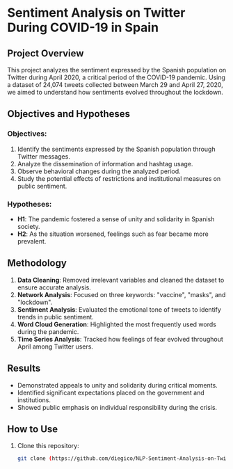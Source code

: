 # Sentiment Analysis on Twitter During COVID-19 in Spain

## Project Overview
This project analyzes the sentiment expressed by the Spanish population on Twitter during April 2020, a critical period of the COVID-19 pandemic. Using a dataset of 24,074 tweets collected between March 29 and April 27, 2020, we aimed to understand how sentiments evolved throughout the lockdown.

## Objectives and Hypotheses

### Objectives:
1. Identify the sentiments expressed by the Spanish population through Twitter messages.
2. Analyze the dissemination of information and hashtag usage.
3. Observe behavioral changes during the analyzed period.
4. Study the potential effects of restrictions and institutional measures on public sentiment.

### Hypotheses:
- **H1**: The pandemic fostered a sense of unity and solidarity in Spanish society.
- **H2**: As the situation worsened, feelings such as fear became more prevalent.

## Methodology
1. **Data Cleaning**: Removed irrelevant variables and cleaned the dataset to ensure accurate analysis.
2. **Network Analysis**: Focused on three keywords: "vaccine", "masks", and "lockdown".
3. **Sentiment Analysis**: Evaluated the emotional tone of tweets to identify trends in public sentiment.
4. **Word Cloud Generation**: Highlighted the most frequently used words during the pandemic.
5. **Time Series Analysis**: Tracked how feelings of fear evolved throughout April among Twitter users.

## Results
- Demonstrated appeals to unity and solidarity during critical moments.
- Identified significant expectations placed on the government and institutions.
- Showed public emphasis on individual responsibility during the crisis.

## How to Use
1. Clone this repository:
   ```bash
   git clone (https://github.com/diegico/NLP-Sentiment-Analysis-on-Twitter-During-COVID-19-in-Spain)

